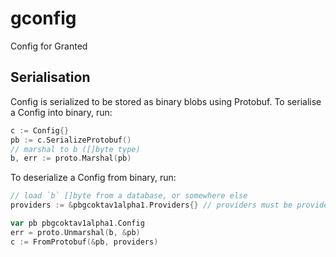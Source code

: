 # gconfig

Config for Granted

## Serialisation

Config is serialized to be stored as binary blobs using Protobuf. To serialise a Config into binary, run:

```go
c := Config{}
pb := c.SerializeProtobuf()
// marshal to b ([]byte type)
b, err := proto.Marshal(pb)
```

To deserialize a Config from binary, run:

```go
// load `b` []byte from a database, or somewhere else
providers := &pbgcoktav1alpha1.Providers{} // providers must be provided separately to rehydrate the config

var pb pbgcoktav1alpha1.Config
err = proto.Unmarshal(b, &pb)
c := FromProtobuf(&pb, providers)
```
